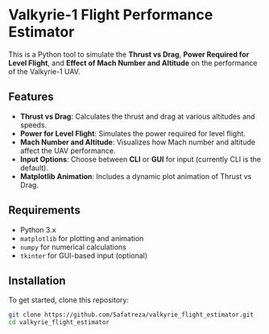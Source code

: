# Valkyrie-1 Flight Performance Estimator

This is a Python tool to simulate the **Thrust vs Drag**, **Power Required for Level Flight**, and **Effect of Mach Number and Altitude** on the performance of the Valkyrie-1 UAV. 

## Features

- **Thrust vs Drag**: Calculates the thrust and drag at various altitudes and speeds.
- **Power for Level Flight**: Simulates the power required for level flight.
- **Mach Number and Altitude**: Visualizes how Mach number and altitude affect the UAV performance.
- **Input Options**: Choose between **CLI** or **GUI** for input (currently CLI is the default).
- **Matplotlib Animation**: Includes a dynamic plot animation of Thrust vs Drag.

## Requirements

- Python 3.x
- `matplotlib` for plotting and animation
- `numpy` for numerical calculations
- `tkinter` for GUI-based input (optional)

## Installation

To get started, clone this repository:

```bash
git clone https://github.com/Safatreza/valkyrie_flight_estimator.git
cd valkyrie_flight_estimator
